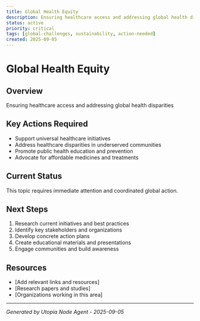 ```yaml
---
title: Global Health Equity
description: Ensuring healthcare access and addressing global health disparities
status: active
priority: critical
tags: [global-challenges, sustainability, action-needed]
created: 2025-09-05
---
```


# Global Health Equity

## Overview
Ensuring healthcare access and addressing global health disparities

## Key Actions Required

- Support universal healthcare initiatives
- Address healthcare disparities in underserved communities
- Promote public health education and prevention
- Advocate for affordable medicines and treatments

## Current Status
This topic requires immediate attention and coordinated global action.

## Next Steps
1. Research current initiatives and best practices
2. Identify key stakeholders and organizations
3. Develop concrete action plans
4. Create educational materials and presentations
5. Engage communities and build awareness

## Resources
- [Add relevant links and resources]
- [Research papers and studies]
- [Organizations working in this area]

---
*Generated by Utopia Node Agent - 2025-09-05*
